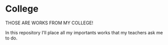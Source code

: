 # College

THOSE ARE WORKS FROM MY COLLEGE!
 
In this repository I'll place all my importants works that my teachers ask me to do.
